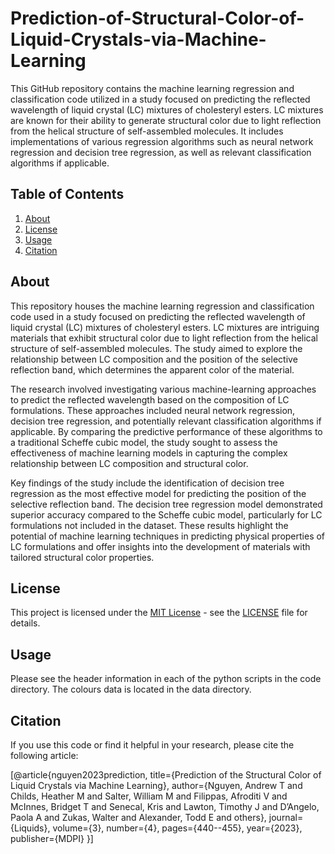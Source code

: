 # Prediction-of-Structural-Color-of-Liquid-Crystals-via-Machine-Learning

This GitHub repository contains the machine learning regression and classification code utilized in a study focused on predicting the reflected wavelength of liquid crystal (LC) mixtures of cholesteryl esters. LC mixtures are known for their ability to generate structural color due to light reflection from the helical structure of self-assembled molecules. It includes implementations of various regression algorithms such as neural network regression and decision tree regression, as well as relevant classification algorithms if applicable.

## Table of Contents

1. [About](#about)
2. [License](#license)
3. [Usage](#usage)
4. [Citation](#citation)

## About

This repository houses the machine learning regression and classification code used in a study focused on predicting the reflected wavelength of liquid crystal (LC) mixtures of cholesteryl esters. LC mixtures are intriguing materials that exhibit structural color due to light reflection from the helical structure of self-assembled molecules. The study aimed to explore the relationship between LC composition and the position of the selective reflection band, which determines the apparent color of the material.

The research involved investigating various machine-learning approaches to predict the reflected wavelength based on the composition of LC formulations. These approaches included neural network regression, decision tree regression, and potentially relevant classification algorithms if applicable. By comparing the predictive performance of these algorithms to a traditional Scheffe cubic model, the study sought to assess the effectiveness of machine learning models in capturing the complex relationship between LC composition and structural color.

Key findings of the study include the identification of decision tree regression as the most effective model for predicting the position of the selective reflection band. The decision tree regression model demonstrated superior accuracy compared to the Scheffe cubic model, particularly for LC formulations not included in the dataset. These results highlight the potential of machine learning techniques in predicting physical properties of LC formulations and offer insights into the development of materials with tailored structural color properties.

## License

This project is licensed under the [MIT License](https://opensource.org/licenses/MIT) - see the [LICENSE](LICENSE) file for details.

## Usage
Please see the header information in each of the python scripts in the code directory. The colours data is located in the data directory. 

## Citation

If you use this code or find it helpful in your research, please cite the following article:

[@article{nguyen2023prediction,
  title={Prediction of the Structural Color of Liquid Crystals via Machine Learning},
  author={Nguyen, Andrew T and Childs, Heather M and Salter, William M and Filippas, Afroditi V and McInnes, Bridget T and Senecal, Kris and Lawton, Timothy J and D’Angelo, Paola A and Zukas, Walter and Alexander, Todd E and others},
  journal={Liquids},
  volume={3},
  number={4},
  pages={440--455},
  year={2023},
  publisher={MDPI}
}]

